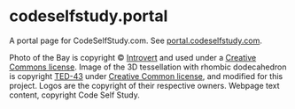 # codeselfstudy.portal

A portal page for CodeSelfStudy.com. See [portal.codeselfstudy.com](http://portal.codeselfstudy.com/).

Photo of the Bay is copyright © [Introvert](http://commons.wikimedia.org/wiki/File:Berkeley-downtown-Bay-bridge-SF-in-back-from-Lab.jpg) and used under a [Creative Commons license](http://creativecommons.org/licenses/by-sa/2.5/deed.en). Image of the 3D tessellation with rhombic dodecahedron is copyright [TED-43](https://en.wikipedia.org/wiki/File:HC_R1.png) under [Creative Common license](https://creativecommons.org/licenses/by/3.0/deed.en), and modified for this project. Logos are the copyright of their respective owners. Webpage text content, copyright Code Self Study.

